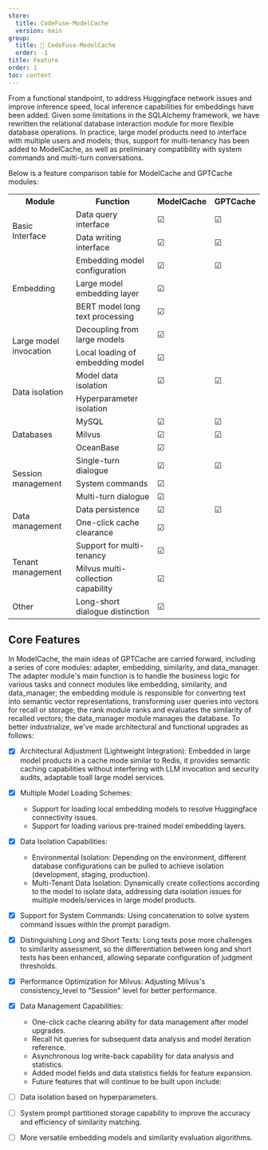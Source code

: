 ```yaml
---
store:
  title: CodeFuse-ModelCache
  version: main
group:
  title: 🌱 CodeFuse-ModelCache
  order: -1
title: Feature
order: 1
toc: content
---
```


From a functional standpoint, to address Huggingface network issues and improve inference speed, local inference capabilities for embeddings have been added. Given some limitations in the SQLAlchemy framework, we have rewritten the relational database interaction module for more flexible database operations. In practice, large model products need to interface with multiple users and models; thus, support for multi-tenancy has been added to ModelCache, as well as preliminary compatibility with system commands and multi-turn conversations.

Below is a feature comparison table for ModelCache and GPTCache modules:

<table>
  <tr>
    <th rowspan="2">Module</th>
    <th rowspan="2">Function</th>

  </tr>
  <tr>
    <th>ModelCache</th>
    <th>GPTCache</th>
  </tr>
  <tr>
    <td rowspan="2">Basic Interface</td>
    <td>Data query interface</td>
    <td class="checkmark">&#9745; </td>
    <td class="checkmark">&#9745; </td>
  </tr>
  <tr>
    <td>Data writing interface</td>
    <td class="checkmark">&#9745; </td>
    <td class="checkmark">&#9745; </td>
  </tr>
  <tr>
    <td rowspan="3">Embedding</td>
    <td>Embedding model configuration</td>
    <td class="checkmark">&#9745; </td>
    <td class="checkmark">&#9745; </td>
  </tr>
  <tr>
    <td>Large model embedding layer</td>
    <td class="checkmark">&#9745; </td>
    <td></td>
  </tr>
  <tr>
    <td>BERT model long text processing</td>
    <td class="checkmark">&#9745; </td>
    <td></td>
  </tr>
  <tr>
    <td rowspan="2">Large model invocation</td>
    <td>Decoupling from large models</td>
    <td class="checkmark">&#9745; </td>
    <td></td>
  </tr>
  <tr>
    <td>Local loading of embedding model</td>
    <td class="checkmark">&#9745; </td>
    <td></td>
  </tr>
  <tr>
    <td rowspan="2">Data isolation</td>
    <td>Model data isolation</td>
    <td class="checkmark">&#9745; </td>
    <td class="checkmark">&#9745; </td>
  </tr>
  <tr>
    <td>Hyperparameter isolation</td>
    <td></td>
    <td></td>
  </tr>
  <tr>
    <td rowspan="3">Databases</td>
    <td>MySQL</td>
    <td class="checkmark">&#9745; </td>
    <td class="checkmark">&#9745; </td>
  </tr>
  <tr>
    <td>Milvus</td>
    <td class="checkmark">&#9745; </td>
    <td class="checkmark">&#9745; </td>
  </tr>
  <tr>
    <td>OceanBase</td>
    <td class="checkmark">&#9745; </td>
    <td></td>
  </tr>
  <tr>
    <td rowspan="3">Session management</td>
    <td>Single-turn dialogue</td>
    <td class="checkmark">&#9745; </td>
    <td class="checkmark">&#9745; </td>
  </tr>
  <tr>
    <td>System commands</td>
    <td class="checkmark">&#9745; </td>
    <td></td>
  </tr>
  <tr>
    <td>Multi-turn dialogue</td>
    <td class="checkmark">&#9745; </td>
    <td></td>
  </tr>
  <tr>
    <td rowspan="2">Data management</td>
    <td>Data persistence</td>
    <td class="checkmark">&#9745; </td>
    <td class="checkmark">&#9745; </td>
  </tr>
  <tr>
    <td>One-click cache clearance</td>
    <td class="checkmark">&#9745; </td>
    <td></td>
  </tr>
  <tr>
    <td rowspan="2">Tenant management</td>
    <td>Support for multi-tenancy</td>
    <td class="checkmark">&#9745; </td>
    <td></td>
  </tr>
  <tr>
    <td>Milvus multi-collection capability</td>
    <td class="checkmark">&#9745; </td>
    <td></td>
  </tr>
  <tr>
    <td>Other</td>
    <td>Long-short dialogue distinction</td>
    <td class="checkmark">&#9745; </td>
    <td></td>
  </tr>
</table>

## Core Features

In ModelCache, the main ideas of GPTCache are carried forward, including a series of core modules: adapter, embedding, similarity, and data_manager. The adapter module's main function is to handle the business logic for various tasks and connect modules like embedding, similarity, and data_manager; the embedding module is responsible for converting text into semantic vector representations, transforming user queries into vectors for recall or storage; the rank module ranks and evaluates the similarity of recalled vectors; the data_manager module manages the database. To better industrialize, we've made architectural and functional upgrades as follows:

- [x] Architectural Adjustment (Lightweight Integration): Embedded in large model products in a cache mode similar to Redis, it provides semantic caching capabilities without interfering with LLM invocation and security audits, adaptable toall large model services.

- [x] Multiple Model Loading Schemes:

  - Support for loading local embedding models to resolve Huggingface connectivity issues.
  - Support for loading various pre-trained model embedding layers.

- [x] Data Isolation Capabilities:

  - Environmental Isolation: Depending on the environment, different database configurations can be pulled to achieve isolation (development, staging, production).
  - Multi-Tenant Data Isolation: Dynamically create collections according to the model to isolate data, addressing data isolation issues for multiple models/services in large model products.

- [x] Support for System Commands: Using concatenation to solve system command issues within the prompt paradigm.

- [x] Distinguishing Long and Short Texts: Long texts pose more challenges to similarity assessment, so the differentiation between long and short texts has been enhanced, allowing separate configuration of judgment thresholds.

- [x] Performance Optimization for Milvus: Adjusting Milvus's consistency_level to "Session" level for better performance.

- [x] Data Management Capabilities:
  - One-click cache clearing ability for data management after model upgrades.
  - Recall hit queries for subsequent data analysis and model iteration reference.
  - Asynchronous log write-back capability for data analysis and statistics.
  - Added model fields and data statistics fields for feature expansion.
  - Future features that will continue to be built upon include:
- [ ] Data isolation based on hyperparameters.
- [ ] System prompt partitioned storage capability to improve the accuracy and efficiency of similarity matching.
- [ ] More versatile embedding models and similarity evaluation algorithms.
